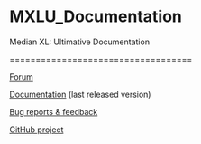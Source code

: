 # MXLU_Documentation
Median XL: Ultimative Documentation

===================================

[Forum](http://forum.median-xl.com/index.php)

[Documentation](http://docs.median-xl.com/) (last released version)

[Bug reports & feedback](http://forum.median-xl.com/viewtopic.php?f=25&t=450)

[GitHub project](https://github.com/Quirinus/MXLU_Documentation)